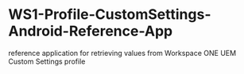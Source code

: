 # WS1-Profile-CustomSettings-Android-Reference-App
reference application for retrieving values from Workspace ONE UEM Custom Settings profile 
